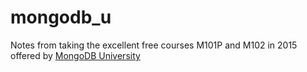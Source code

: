 # mongodb_u
Notes from taking the excellent free courses M101P and M102 in 2015 offered by [MongoDB University](https://university.mongodb.com/)  
